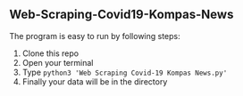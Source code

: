 ## Web-Scraping-Covid19-Kompas-News

The program is easy to run by following steps:
1. Clone this repo
2. Open your terminal
3. Type `python3 'Web Scraping Covid-19 Kompas News.py'`
4. Finally your data will be in the directory
